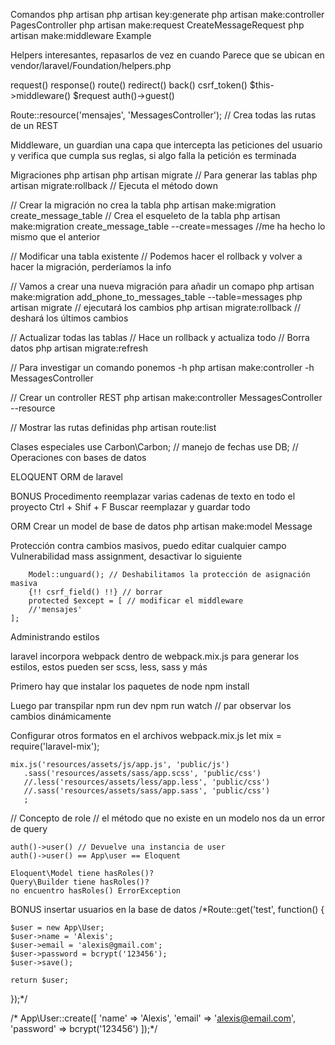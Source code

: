 Comandos php artisan
	php artisan key:generate
	php artisan make:controller PagesController
	php artisan make:request CreateMessageRequest
	php artisan make:middleware Example

Helpers interesantes, repasarlos de vez en cuando
Parece que se ubican en vendor/laravel/Foundation/helpers.php

request()
response()
route()
redirect()
back()
csrf_token()
$this->middleware()
$request
auth()->guest()

Route::resource('mensajes', 'MessagesController'); // Crea todas las rutas de un REST

Middleware, un guardian una capa que intercepta las peticiones del usuario y verifica que cumpla sus reglas, si algo falla la petición es terminada


Migraciones php artisan
php artisan migrate // Para generar las tablas
php artisan migrate:rollback // Ejecuta el método down

// Crear la migración no crea la tabla
php artisan make:migration create_message_table // Crea el esqueleto de la tabla
php artisan make:migration create_message_table --create=messages //me ha hecho lo mismo que el anterior

// Modificar una tabla existente
// Podemos hacer el rollback y volver a hacer la migración, perderíamos la info

// Vamos a crear una nueva migración para añadir un comapo
php artisan make:migration add_phone_to_messages_table --table=messages
php artisan migrate // ejecutará los cambios
php artisan migrate:rollback // deshará los últimos cambios

// Actualizar todas las tablas 
// Hace un rollback y actualiza todo
// Borra datos
php artisan migrate:refresh



// Para investigar un comando ponemos -h
php artisan make:controller -h MessagesController

// Crear un controller REST
php artisan make:controller MessagesController --resource

// Mostrar las rutas definidas
php artisan route:list

Clases especiales
use Carbon\Carbon; // manejo de fechas
use DB; // Operaciones con bases de datos

ELOQUENT
ORM de laravel


BONUS
Procedimento reemplazar varias cadenas de texto en todo el proyecto
	Ctrl + Shif + F
Buscar reemplazar y guardar todo


ORM
Crear un model de base de datos
php artisan make:model Message

Protección contra cambios masivos, puedo editar cualquier campo
Vulnerabilidad mass assignment, desactivar lo siguiente



        Model::unguard(); // Deshabilitamos la protección de asignación masiva
        {!! csrf_field() !!} // borrar
        protected $except = [ // modificar el middleware
        //'mensajes'
    ];

Administrando estilos

laravel incorpora webpack dentro de webpack.mix.js para generar los estilos, estos pueden ser scss, less, sass y más

Primero hay que instalar los paquetes de node
	npm install

Luego par transpilar
	npm run dev
	npm run watch // par observar los cambios dinámicamente

Configurar otros formatos en el archivos webpack.mix.js
	let mix = require('laravel-mix');

	mix.js('resources/assets/js/app.js', 'public/js')
	   .sass('resources/assets/sass/app.scss', 'public/css')
	   //.less('resources/assets/less/app.less', 'public/css')
	   //.sass('resources/assets/sass/app.sass', 'public/css')
	   ;

// Concepto de role
// el método que no existe en un modelo nos da un error de query

	auth()->user() // Devuelve una instancia de user
	auth()->user() == App\user == Eloquent

	Eloquent\Model tiene hasRoles()?
	Query\Builder tiene hasRoles()?
	no encuentro hasRoles() ErrorException













BONUS insertar usuarios en la base de datos
/*Route::get('test', function() {

	$user = new App\User;
	$user->name = 'Alexis';
	$user->email = 'alexis@gmail.com';
	$user->password = bcrypt('123456');
	$user->save();

	return $user;

});*/

/* App\User::create([
	'name' => 'Alexis',
	'email' => 'alexis@email.com',
	'password' => bcrypt('123456')
]);*/